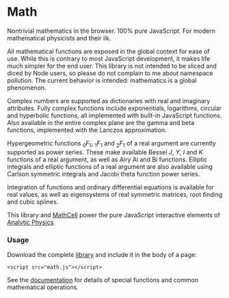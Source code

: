 # Math

Nontrivial mathematics in the browser. 100% pure JavaScript. For modern mathematical physicists and their ilk.

All mathematical functions are exposed in the global context for ease of use. While this is contrary to most JavaScript development, it makes life much simpler for the end user. This library is not intended to be sliced and diced by Node users, so please do not complain to me about namespace pollution. The current behavior is intended: mathematics is a global phenomenon.

Complex numbers are supported as dictionaries with real and imaginary attributes. Fully complex functions include exponentials, logarithms, circular and hyperbolic functions, all implemented with built-in JavaScript functions. Also available in the entire complex plane are the gamma and beta functions, implemented with the Lanczos approximation.

Hypergeometric functions <sub>0</sub>*F*<sub>1</sub>, <sub>1</sub>*F*<sub>1</sub> and <sub>2</sub>*F*<sub>1</sub> of a real argument are currently supported as power series. These make available Bessel *J*, *Y*, *I* and *K* functions of a real argument, as well as Airy Ai and Bi functions. Elliptic integrals and elliptic functions of a real argument are also available using Carlson symmetric integrals and Jacobi theta function power series.

Integration of functions and ordinary differential equations is available for real values, as well as eigensystems of real symmetric matrices, root finding and cubic splines.

This library and [MathCell](https://github.com/paulmasson/mathcell) power the pure JavaScript interactive elements of [Analytic Physics](http://analyticphysics.com).

### Usage ###

Download the complete <a href="https://raw.githubusercontent.com/paulmasson/math/master/build/math.js">library</a> and include it in the body of a page:

```
<script src="math.js"></script>
```

See the [documentation](https://paulmasson.github.io/math/) for details of special functions and common mathematical operations.
